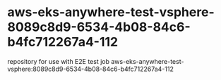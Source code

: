 # aws-eks-anywhere-test-vsphere-8089c8d9-6534-4b08-84c6-b4fc712267a4-112
repository for use with E2E test job aws-eks-anywhere-test-vsphere:8089c8d9-6534-4b08-84c6-b4fc712267a4-112
